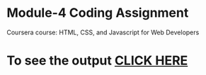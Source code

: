 

# Module-4 Coding Assignment

Coursera course: HTML, CSS, and Javascript for Web Developers

# To see the output [CLICK HERE](https://k4k4sh1hatake.github.io/coursera-course/mod4-assigment/easier/index.html)

